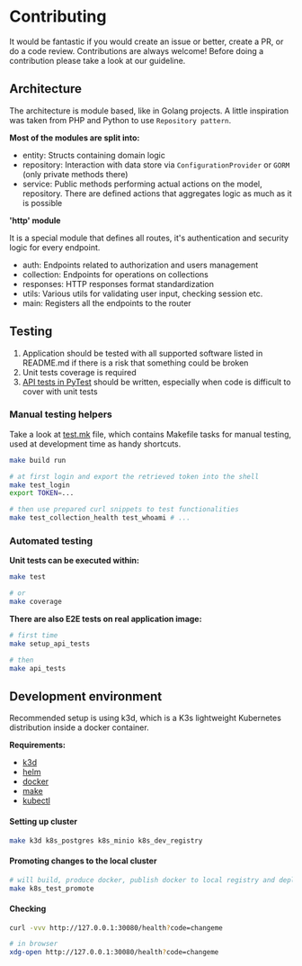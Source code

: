 Contributing
============

It would be fantastic if you would create an issue or better, create a PR, or do a code review. Contributions are always welcome!
Before doing a contribution please take a look at our guideline.

Architecture
------------

The architecture is module based, like in Golang projects. A little inspiration was taken from PHP and Python to use `Repository pattern`.

**Most of the modules are split into:**
- entity: Structs containing domain logic
- repository: Interaction with data store via `ConfigurationProvider` or `GORM` (only private methods there)
- service: Public methods performing actual actions on the model, repository. There are defined actions that aggregates logic as much as it is possible

**'http' module**

It is a special module that defines all routes, it's authentication and security logic for every endpoint.

- auth: Endpoints related to authorization and users management
- collection: Endpoints for operations on collections
- responses: HTTP responses format standardization
- utils: Various utils for validating user input, checking session etc.
- main: Registers all the endpoints to the router

Testing
-------

1. Application should be tested with all supported software listed in README.md if there is a risk that something could be broken
2. Unit tests coverage is required
3. [API tests in PyTest](./tests) should be written, especially when code is difficult to cover with unit tests

### Manual testing helpers

Take a look at [test.mk](./test.mk) file, which contains Makefile tasks for manual testing, used at development time as handy shortcuts.

```bash
make build run
```

```bash
# at first login and export the retrieved token into the shell
make test_login
export TOKEN=...

# then use prepared curl snippets to test functionalities
make test_collection_health test_whoami # ...
```

### Automated testing

**Unit tests can be executed within:**

```bash
make test

# or
make coverage
```

**There are also E2E tests on real application image:**

```bash
# first time
make setup_api_tests

# then
make api_tests
```

Development environment
-----------------------

Recommended setup is using k3d, which is a K3s lightweight Kubernetes distribution inside a docker container.

**Requirements:**
- [k3d](https://k3d.io/)
- [helm](https://helm.sh/docs/intro/quickstart/)
- [docker](https://docs.docker.com/get-docker/)
- [make](https://www.gnu.org/software/make/)
- [kubectl](https://kubernetes.io/docs/tasks/tools/install-kubectl-linux/)

#### Setting up cluster

```bash
make k3d k8s_postgres k8s_minio k8s_dev_registry
```

#### Promoting changes to the local cluster

```bash
# will build, produce docker, publish docker to local registry and deploy application using helm on local cluster
make k8s_test_promote
```

#### Checking

```bash
curl -vvv http://127.0.0.1:30080/health?code=changeme

# in browser
xdg-open http://127.0.0.1:30080/health?code=changeme
```
